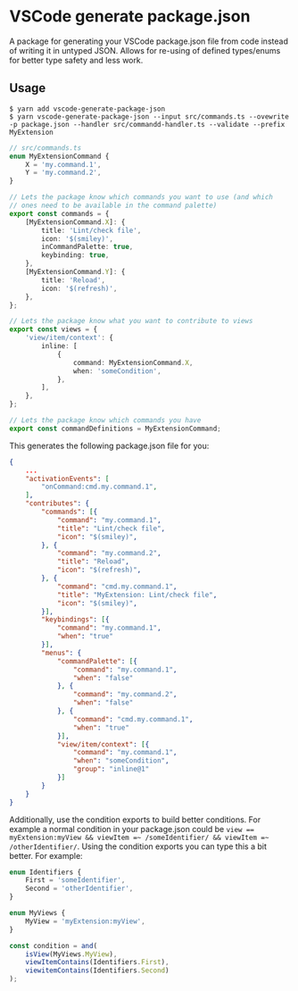 # VSCode generate package.json

A package for generating your VSCode package.json file from code instead of writing it in untyped JSON. Allows for re-using of defined types/enums for better type safety and less work.

## Usage

```
$ yarn add vscode-generate-package-json
$ yarn vscode-generate-package-json --input src/commands.ts --ovewrite -p package.json --handler src/commandd-handler.ts --validate --prefix MyExtension
```

```ts
// src/commands.ts
enum MyExtensionCommand {
	X = 'my.command.1',
	Y = 'my.command.2',
}

// Lets the package know which commands you want to use (and which
// ones need to be available in the command palette)
export const commands = {
	[MyExtensionCommand.X]: {
		title: 'Lint/check file',
		icon: '$(smiley)',
		inCommandPalette: true,
		keybinding: true,
	},
	[MyExtensionCommand.Y]: {
		title: 'Reload',
		icon: '$(refresh)',
	},
};

// Lets the package know what you want to contribute to views
export const views = {
	'view/item/context': {
		inline: [
			{
				command: MyExtensionCommand.X,
				when: 'someCondition',
			},
		],
	},
};

// Lets the package know which commands you have
export const commandDefinitions = MyExtensionCommand;
```

This generates the following package.json file for you:

```json
{
	...
	"activationEvents": [
		"onCommand:cmd.my.command.1",
	],
	"contributes": {
		"commands": [{
			"command": "my.command.1",
			"title": "Lint/check file",
			"icon": "$(smiley)",
		}, {
			"command": "my.command.2",
			"title": "Reload",
			"icon": "$(refresh)",
		}, {
			"command": "cmd.my.command.1",
			"title": "MyExtension: Lint/check file",
			"icon": "$(smiley)",
		}],
		"keybindings": [{
			"command": "my.command.1",
			"when": "true"
		}],
		"menus": {
			"commandPalette": [{
				"command": "my.command.1",
				"when": "false"
			}, {
				"command": "my.command.2",
				"when": "false"
			}, {
				"command": "cmd.my.command.1",
				"when": "true"
			}],
			"view/item/context": [{
				"command": "my.command.1",
				"when": "someCondition",
				"group": "inline@1"
			}]
		}
	}
}
```

Additionally, use the condition exports to build better conditions. For example a normal condition in your package.json could be `view == myExtension:myView && viewItem =~ /someIdentifier/ && viewItem =~ /otherIdentifier/`. Using the condition exports you can type this a bit better. For example:

```ts
enum Identifiers {
	First = 'someIdentifier',
	Second = 'otherIdentifier',
}

enum MyViews {
	MyView = 'myExtension:myView',
}

const condition = and(
	isView(MyViews.MyView),
	viewItemContains(Identifiers.First),
	viewitemContains(Identifiers.Second)
);
```

